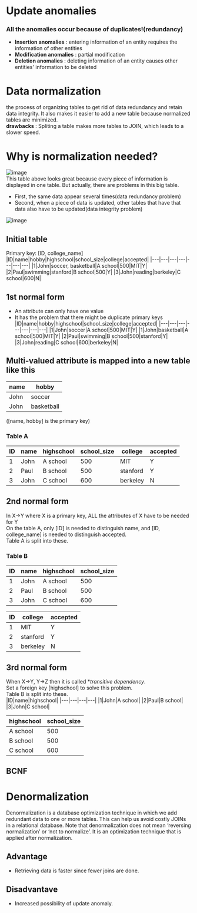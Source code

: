 # Update anomalies
### All the anomalies occur because of duplicates!(redundancy)
* **Insertion anomalies** : entering information of an entity requires the information of other entities
* **Modification anomalies** : partial modification
* **Deletion anomalies** : deleting information of an entity causes other entities' information to be deleted

# Data normalization
the process of organizing tables to get rid of data redundancy and retain data integrity. It also makes it easier to add a new table
because normalized tables are minimized.<br>
**drawbacks** : Spliting a table makes more tables to JOIN, which leads to a slower speed.

# Why is normalization needed?
![image](https://user-images.githubusercontent.com/67142421/203905904-0b691b1f-2798-4b12-85f0-45daf6e2d466.png)<br>
This table above looks great because every piece of information is displayed in one table. But actually, there are problems in this big table.
- First, the same data appear several times(data redundancy problem)
- Second, when a piece of data is updated, other tables that have that data also have to be updated(data integrity problem)

![image](https://user-images.githubusercontent.com/67142421/205222225-f131a5ca-c18a-4478-b72b-a8372c63afa9.png)

## Initial table
Primary key: [ID, college_name]
|ID|name|hobby|highschool|school_size|college|accepted|
|---|---|---|---|---|---|---|
|1|John|soccer, basketball|A school|500|MIT|Y|
|2|Paul|swimming|stanford|B school|500|Y|
|3|John|reading|berkeley|C school|600|N|

## 1st normal form
- An attribute can only have one value
- It has the problem that there might be duplicate primary keys
|ID|name|hobby|highschool|school_size|college|accepted|
|---|---|---|---|---|---|---|
|1|John|soccer|A school|500|MIT|Y|
|1|John|basketball|A school|500|MIT|Y|
|2|Paul|swimming|B school|500|stanford|Y|
|3|John|reading|C school|600|berkeley|N|

## Multi-valued attribute is mapped into a new table like this
|name|hobby|
|---|---|
|John|soccer|
|John|basketball|
([name, hobby] is the primary key)

### Table A
|ID|name|highschool|school_size|college|accepted|
|---|---|---|---|---|---
|1|John|A school|500|MIT|Y|
|2|Paul|B school|500|stanford|Y|
|3|John|C school|600|berkeley|N|

## 2nd normal form
In X->Y where X is a primary key, ALL the attributes of X have to be needed for Y<br>
On the table A, only [ID] is needed to distinguish name, and [ID, college_name] is needed to distinguish accepted.<br>
Table A is split into these.<br>
### Table B
|ID|name|highschool|school_size|
|---|---|---|---|
|1|John|A school|500|
|2|Paul|B school|500|
|3|John|C school|600|

|ID|college|accepted|
|---|---|---|
|1|MIT|Y|
|2|stanford|Y|
|3|berkeley|N|

## 3rd normal form
When X->Y, Y->Z then it is called **transitive dependency*.<br>
Set a foreign key [highschool] to solve this problem.<br>
Table B is split into these.<br>
|ID|name|highschool|
|---|---|---|---|
|1|John|A school|
|2|Paul|B school|
|3|John|C school|

|highschool|school_size|
|---|---|
|A school|500|
|B school|500|
|C school|600|

## BCNF


# Denormalization
Denormalization is a database optimization technique in which we add redundant data to one or more tables. This can help us avoid costly JOINs in a relational database. Note that denormalization does not mean ‘reversing normalization’ or ‘not to normalize’. It is an optimization technique that is applied after normalization.

## Advantage
* Retrieving data is faster since fewer joins are done.

## Disadvantave
* Increased possibility of update anomaly.
